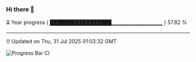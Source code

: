 ### Hi there 👋

⏳ Year progress { █████████████████▁▁▁▁▁▁▁▁▁▁▁▁▁ } 57.82 %

---

⏰ Updated on Thu, 31 Jul 2025 01:03:32 GMT

![Progress Bar CI](https://github.com/Shyam-Makwana/GitHub-Actions-Demo/workflows/Progress%20Bar%20CI/badge.svg)
